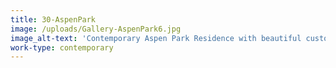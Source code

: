 ```yaml
---
title: 30-AspenPark
image: /uploads/Gallery-AspenPark6.jpg
image_alt-text: 'Contemporary Aspen Park Residence with beautiful custom doors. Custom glass work, metalwork, hardware, woodwork and joinery.'
work-type: contemporary
---
```

